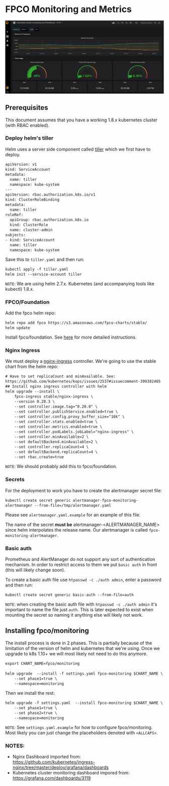 # FPCO Monitoring and Metrics

![grafana](img/grafana_screenshot.png)

## Prerequisites

This document assumes that you have a working 1.8.x kubernetes cluster (with RBAC enabled).

### Deploy helm's tiller

Helm uses a server side component called [tiller](https://docs.gitlab.com/ee/install/kubernetes/preparation/tiller.html)
which we first have to deploy.

```
apiVersion: v1
kind: ServiceAccount
metadata:
  name: tiller
  namespace: kube-system
---
apiVersion: rbac.authorization.k8s.io/v1
kind: ClusterRoleBinding
metadata:
  name: tiller
roleRef:
  apiGroup: rbac.authorization.k8s.io
  kind: ClusterRole
  name: cluster-admin
subjects:
- kind: ServiceAccount
  name: tiller
  namespace: kube-system
```

Save this to `tiller.yaml` and then run:

```
kubectl apply -f tiller.yaml
helm init --service-account tiller

```

`NOTE`: We are using helm 2.7.x. Kubernetes (and accompanying tools like kubectl) 1.8.x.

### FPCO/Foundation

Add the fpco helm repo:

```
helm repo add fpco https://s3.amazonaws.com/fpco-charts/stable/
helm update
```

Install fpco/foundation. See [here](https://github.com/fpco/helm-charts/blob/master/foundation/README.md) for more detailed instructions.

### Nginx Ingress

We must deploy a [nginx-ingress](https://github.com/helm/charts/tree/master/stable/nginx-ingress) controller. We're
going to use the stable chart from the helm repo:


```
# Have to set replicaCount and minAvailable. See: https://github.com/kubernetes/kops/issues/2537#issuecomment-399382465
## Install nginx ingress controller with helm
helm upgrade --install \
    fpco-ingress stable/nginx-ingress \
    --version 0.28.3 \
    --set controller.image.tag="0.20.0" \
    --set controller.publishService.enabled=true \
    --set controller.config.proxy_buffer_size="16k" \
    --set controller.stats.enabled=true \
    --set controller.metrics.enabled=true \
    --set controller.podLabels.jobLabel="nginx-ingress" \
    --set controller.minAvailable=2 \
    --set defaultBackend.minAvailable=2 \
    --set controller.replicaCount=4 \
    --set defaultBackend.replicaCount=4 \
    --set rbac.create=true
```

`NOTE`: We should probably add this to fpco/foundation.

### Secrets

For the deployment to work you have to create the alertmanager secret file:

```
kubectl create secret generic alertmanager-fpco-monitoring-alertmanager --from-file=/tmp/alertmanager.yaml
```

Please see `alertmanager.yaml.example` for an example of this file.

The name of the secret __must be__ alertmanager-<ALERTMANAGER_NAME> since helm interpolates the release name.
Our alertmanager is called `fpco-monitoring-alertmanager`.

### Basic auth

Prometheus and AlertManager do not support any sort of authentication mechanism. In order to restrict access
to them we put `basic auth` in front (this will likely change soon).

To create a basic auth file use `htpasswd -c ./auth admin`, enter a password and then run:

```
kubectl create secret generic basic-auth --from-file=auth
```

`NOTE`: when creating the basic auth file with `htpasswd -c ./auth admin` it's important to name the file just `auth`.
This is later expected to exist when mounting the secret so naming it anything else will likely not work.

## Installing fpco/monitoring

The install process is done in 2 phases. This is partially because of the limitation of the version of helm
and kubernetes that we're using. Once we upgrade to k8s 1.10+ we will most likely not need to do this anymore.

```
export CHART_NAME=fpco/monitoring

helm upgrade  --install -f settings.yaml fpco-monitoring $CHART_NAME \
    --set phase1=true \
    --namespace=monitoring
```

Then we install the rest:

```
helm upgrade -f settings.yaml  --install fpco-monitoring $CHART_NAME \
    --set phase1=true \
    --set phase2=true \
    --namespace=monitoring
```

`NOTE`: See `settings.yaml.example` for how to configure fpco/monitoring. Most likely you can just change
the placeholders denoted with `<ALLCAPS>`.


### NOTES:

* Nginx Dashboard imported from: https://github.com/kubernetes/ingress-nginx/tree/master/deploy/grafana/dashboards
* Kubernetes cluster monitoring dashboard impored from: https://grafana.com/dashboards/3119
